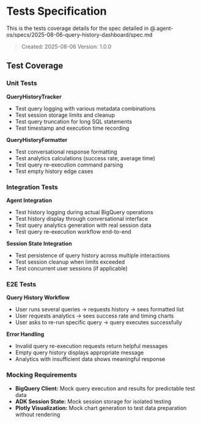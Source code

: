 # Tests Specification

This is the tests coverage details for the spec detailed in @.agent-os/specs/2025-08-06-query-history-dashboard/spec.md

> Created: 2025-08-06
> Version: 1.0.0

## Test Coverage

### Unit Tests

**QueryHistoryTracker**
- Test query logging with various metadata combinations
- Test session storage limits and cleanup
- Test query truncation for long SQL statements
- Test timestamp and execution time recording

**QueryHistoryFormatter**  
- Test conversational response formatting
- Test analytics calculations (success rate, average time)
- Test query re-execution command parsing
- Test empty history edge cases

### Integration Tests

**Agent Integration**
- Test history logging during actual BigQuery operations
- Test history display through conversational interface
- Test query analytics generation with real session data
- Test query re-execution workflow end-to-end

**Session State Integration**
- Test persistence of query history across multiple interactions
- Test session cleanup when limits exceeded
- Test concurrent user sessions (if applicable)

### E2E Tests

**Query History Workflow**
- User runs several queries → requests history → sees formatted list
- User requests analytics → sees success rate and timing charts
- User asks to re-run specific query → query executes successfully

**Error Handling**
- Invalid query re-execution requests return helpful messages
- Empty query history displays appropriate message
- Analytics with insufficient data shows meaningful response

### Mocking Requirements

- **BigQuery Client:** Mock query execution and results for predictable test data
- **ADK Session State:** Mock session storage for isolated testing
- **Plotly Visualization:** Mock chart generation to test data preparation without rendering
